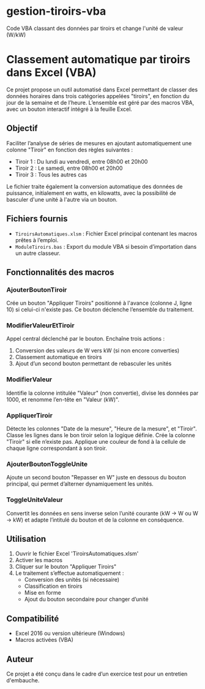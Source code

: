 # gestion-tiroirs-vba
Code VBA classant des données par tiroirs et change l'unité de valeur (W/kW)

# Classement automatique par tiroirs dans Excel (VBA)

Ce projet propose un outil automatisé dans Excel permettant de classer des données horaires dans trois catégories appelées "tiroirs", en fonction du jour de la semaine et de l’heure. L’ensemble est géré par des macros VBA, avec un bouton interactif intégré à la feuille Excel.

## Objectif

Faciliter l’analyse de séries de mesures en ajoutant automatiquement une colonne "Tiroir" en fonction des règles suivantes :

- Tiroir 1 : Du lundi au vendredi, entre 08h00 et 20h00
- Tiroir 2 : Le samedi, entre 08h00 et 20h00
- Tiroir 3 : Tous les autres cas

Le fichier traite également la conversion automatique des données de puissance, initialement en watts, en kilowatts, avec la possibilité de basculer d'une unité à l'autre via un bouton.

## Fichiers fournis

- `TiroirsAutomatiques.xlsm` : Fichier Excel principal contenant les macros prêtes à l’emploi.
- `ModuleTiroirs.bas` : Export du module VBA si besoin d’importation dans un autre classeur.

## Fonctionnalités des macros

### AjouterBoutonTiroir

Crée un bouton "Appliquer Tiroirs" positionné à l'avance (colonne J, ligne 10) si celui-ci n'existe pas. Ce bouton déclenche l’ensemble du traitement.

### ModifierValeurEtTiroir

Appel central déclenché par le bouton. Enchaîne trois actions :
1. Conversion des valeurs de W vers kW (si non encore converties)
2. Classement automatique en tiroirs
3. Ajout d’un second bouton permettant de rebasculer les unités

### ModifierValeur

Identifie la colonne intitulée "Valeur" (non convertie), divise les données par 1000, et renomme l’en-tête en "Valeur (kW)".

### AppliquerTiroir

Détecte les colonnes "Date de la mesure", "Heure de la mesure", et "Tiroir".
Classe les lignes dans le bon tiroir selon la logique définie.
Crée la colonne "Tiroir" si elle n’existe pas.
Applique une couleur de fond à la cellule de chaque ligne correspondant à son tiroir.

### AjouterBoutonToggleUnite

Ajoute un second bouton "Repasser en W" juste en dessous du bouton principal, qui permet d’alterner dynamiquement les unités.

### ToggleUniteValeur

Convertit les données en sens inverse selon l’unité courante (kW → W ou W → kW) et adapte l’intitulé du bouton et de la colonne en conséquence.

## Utilisation

1. Ouvrir le fichier Excel 'TiroirsAutomatiques.xlsm'
2. Activer les macros
3. Cliquer sur le bouton "Appliquer Tiroirs"
4. Le traitement s’effectue automatiquement :
   - Conversion des unités (si nécessaire)
   - Classification en tiroirs
   - Mise en forme
   - Ajout du bouton secondaire pour changer d’unité

## Compatibilité

- Excel 2016 ou version ultérieure (Windows)
- Macros activées (VBA)

## Auteur

Ce projet a été conçu dans le cadre d’un exercice test pour un entretien d'embauche.

